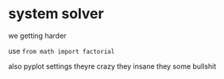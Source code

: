 # system solver

we getting harder

use `from math import factorial`

also pyplot settings theyre crazy they insane they some bullshit
